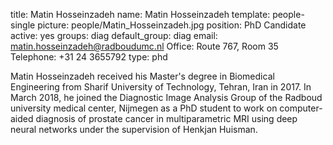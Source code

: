 title: Matin Hosseinzadeh
name: Matin Hosseinzadeh
template: people-single
picture: people/Matin_Hosseinzadeh.jpg
position: PhD Candidate
active: yes
groups: diag
default_group: diag
email: matin.hosseinzadeh@radboudumc.nl
Office: Route 767, Room 35
Telephone: +31 24 3655792
type: phd

Matin Hosseinzadeh received his Master's degree in Biomedical Engineering from Sharif University of Technology, Tehran, Iran in 2017. In March 2018, he joined the Diagnostic Image Analysis Group of the Radboud university medical center, Nijmegen as a PhD student to work on computer-aided diagnosis of prostate cancer in multiparametric MRI using deep neural networks under the supervision of Henkjan Huisman. 

